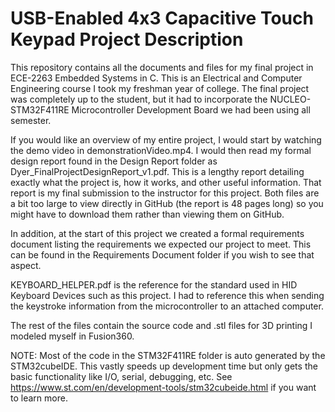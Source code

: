 # USB-Enabled 4x3 Capacitive Touch Keypad Project Description 

This repository contains all the documents and files for my final project in ECE-2263 Embedded Systems in C. This is an Electrical and Computer Engineering course I took my freshman year of college. The final project was completely up to the student, but it had to incorporate the NUCLEO-STM32F411RE Microcontroller Development Board we had been using all semester.

If you would like an overview of my entire project, I would start by watching the demo video in demonstrationVideo.mp4. I would then read my formal design report found in the Design Report folder as Dyer_FinalProjectDesignReport_v1.pdf. This is a lengthy report detailing exactly what the project is, how it works, and other useful information. That report is my final submission to the instructor for this project. Both files are a bit too large to view directly in GitHub (the report is 48 pages long) so you might have to download them rather than viewing them on GitHub. 

In addition, at the start of this project we created a formal requirements document listing the requirements we expected our project to meet. This can be found in the Requirements Document folder if you wish to see that aspect.

KEYBOARD_HELPER.pdf is the reference for the standard used in HID Keyboard Devices such as this project. I had to reference this when sending the keystroke information from the microcontroller to an attached computer.

The rest of the files contain the source code and .stl files for 3D printing I modeled myself in Fusion360.

NOTE: Most of the code in the STM32F411RE folder is auto generated by the STM32cubeIDE. This vastly speeds up development time but only gets the basic functionality like I/O, serial, debugging, etc. See https://www.st.com/en/development-tools/stm32cubeide.html if you want to learn more. 
